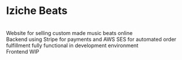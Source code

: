 # Iziche Beats 
<br>
Website for selling custom made music beats online 
<br>
Backend using Stripe for payments and AWS SES for automated order fulfillment fully functional in development environment
<br>
Frontend WIP
